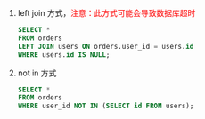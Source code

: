





1. left join 方式，<font color=red>注意：此方式可能会导致数据库超时</font>

   ```sql
   SELECT *
   FROM orders
   LEFT JOIN users ON orders.user_id = users.id
   WHERE users.id IS NULL;
   ```

   

2. not in 方式

   ```sql
   SELECT *
   FROM orders
   WHERE user_id NOT IN (SELECT id FROM users);
   ```

   

